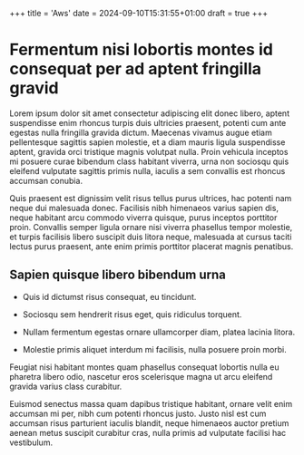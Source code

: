 +++
title = 'Aws'
date = 2024-09-10T15:31:55+01:00
draft = true
+++

# Fermentum nisi lobortis montes id consequat per ad aptent fringilla gravid

Lorem ipsum dolor sit amet consectetur adipiscing elit donec libero, aptent suspendisse enim rhoncus turpis duis ultricies praesent, potenti cum ante egestas nulla fringilla gravida dictum. Maecenas vivamus augue etiam pellentesque sagittis sapien molestie, et a diam mauris ligula suspendisse aptent, gravida orci tristique magnis volutpat nulla. Proin vehicula inceptos mi posuere curae bibendum class habitant viverra, urna non sociosqu quis eleifend vulputate sagittis primis nulla, iaculis a sem convallis est rhoncus accumsan conubia. 

Quis praesent est dignissim velit risus tellus purus ultrices, hac potenti nam neque dui malesuada donec. Facilisis nibh himenaeos varius sapien dis, neque habitant arcu commodo viverra quisque, purus inceptos porttitor proin. Convallis semper ligula ornare nisi viverra phasellus tempor molestie, et turpis facilisis libero suscipit duis litora neque, malesuada at cursus taciti lectus purus praesent, ante enim primis porttitor placerat magnis penatibus. 

## Sapien quisque libero bibendum urna

- Quis id dictumst risus consequat, eu tincidunt.

- Sociosqu sem hendrerit risus eget, quis ridiculus torquent.

- Nullam fermentum egestas ornare ullamcorper diam, platea lacinia litora.

- Molestie primis aliquet interdum mi facilisis, nulla posuere proin morbi.

Feugiat nisi habitant montes quam phasellus consequat lobortis nulla eu pharetra libero odio, nascetur eros scelerisque magna ut arcu eleifend gravida varius class curabitur. 

Euismod senectus massa quam dapibus tristique habitant, ornare velit enim accumsan mi per, nibh cum potenti rhoncus justo. Justo nisl est cum accumsan risus parturient iaculis blandit, neque himenaeos auctor pretium aenean metus suscipit curabitur cras, nulla primis ad vulputate facilisi hac vestibulum. 